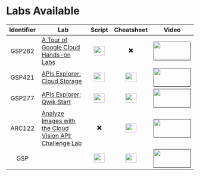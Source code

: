 # Labs Available

| Identifier | Lab | Script | Cheatsheet | Video |
| :--------: | --- | :----: | :--------: | :---: |
| GSP282 | <a href="https://www.cloudskillsboost.google/focuses/2794?parent=catalog">A Tour of Google Cloud Hands-on Labs</a> | [<img src="https://cdn-icons-png.flaticon.com/128/5290/5290058.png" width="30px" height="25px">](Scripts/GSP282) | :heavy_multiplication_x: | [<img src="https://t3.ftcdn.net/jpg/04/03/98/64/360_F_403986499_hB7zfgOXezReA0sKkxl34RoT9TbNkbpH.jpg" width="100px" height="50px">]() |
| GSP421 | <a href="https://www.cloudskillsboost.google/focuses/3632?parent=catalog">APIs Explorer: Cloud Storage</a> | [<img src="https://cdn-icons-png.flaticon.com/128/5290/5290058.png" width="30px" height="25px">](Scripts/GSP421) | [<img src="https://cdn-icons-png.flaticon.com/128/5290/5290058.png" width="30px" height="25px">](Cheatsheets/GSP421/CHEATSHEET.md) | [<img src="https://t3.ftcdn.net/jpg/04/03/98/64/360_F_403986499_hB7zfgOXezReA0sKkxl34RoT9TbNkbpH.jpg" width="100px" height="50px">]() |
| GSP277 | <a href="https://www.cloudskillsboost.google/focuses/2457?parent=catalog">APIs Explorer: Qwik Start</a> | [<img src="https://cdn-icons-png.flaticon.com/128/5290/5290058.png" width="30px" height="25px">](Scripts/GSP277) | [<img src="https://cdn-icons-png.flaticon.com/128/5290/5290058.png" width="30px" height="25px">](Cheatsheets/GSP277/CHEATSHEET.md) | [<img src="https://t3.ftcdn.net/jpg/04/03/98/64/360_F_403986499_hB7zfgOXezReA0sKkxl34RoT9TbNkbpH.jpg" width="100px" height="50px">]() |
| ARC122 | <a href="https://www.cloudskillsboost.google/focuses/64748?parent=catalog">Analyze Images with the Cloud Vision API: Challenge Lab</a> | :heavy_multiplication_x: | [<img src="https://cdn-icons-png.flaticon.com/128/5290/5290058.png" width="30px" height="25px">](Cheatsheets/ARC122) | [<img src="https://t3.ftcdn.net/jpg/04/03/98/64/360_F_403986499_hB7zfgOXezReA0sKkxl34RoT9TbNkbpH.jpg" width="100px" height="50px">]() |
| GSP | <a href=""></a> | [<img src="https://cdn-icons-png.flaticon.com/128/5290/5290058.png" width="30px" height="25px">](Scripts/GSP277) | [<img src="https://cdn-icons-png.flaticon.com/128/5290/5290058.png" width="30px" height="25px">](Cheatsheets/GSP277) | [<img src="https://t3.ftcdn.net/jpg/04/03/98/64/360_F_403986499_hB7zfgOXezReA0sKkxl34RoT9TbNkbpH.jpg" width="100px" height="50px">]() |